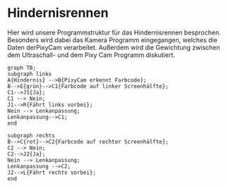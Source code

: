 # Hindernisrennen
Hier wird unsere Programmstruktur für das Hindernisrennen besprochen. Besonders wird dabei das Kamera Programm eingegangen, welches die Daten derPixyCam verarbeitet. Außerdem wird die Gewichtung zwischen dem Ultraschall- und dem Pixy Cam Programm diskutiert.

```mermaid
graph TB;
subgraph links
A{Hindernis} -->B{PixyCam erkennt Farbcode};
B-->E{grün}-->C1{Farbcode auf linker Screenhälfte};
C1-->J1{Ja};
C1 --> Nein;
J1-->R{Fährt links vorbei};
Nein --> Lenkanpassung;
Lenkanpassung-->C1;
end

subgraph rechts
B-->C{rot}-->C2{Farbcode auf rechter Screenhälfte};
C2 --> Nein; 
C2-->J2{Ja};
Nein --> Lenkanpassung;
Lenkanpassung -->C2;
J2-->L{Fährt rechts vorbei};
end
```


